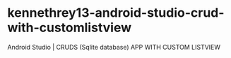 # kennethrey13-android-studio-crud-with-customlistview
Android Studio | CRUDS (Sqlite database) APP WITH CUSTOM LISTVIEW
